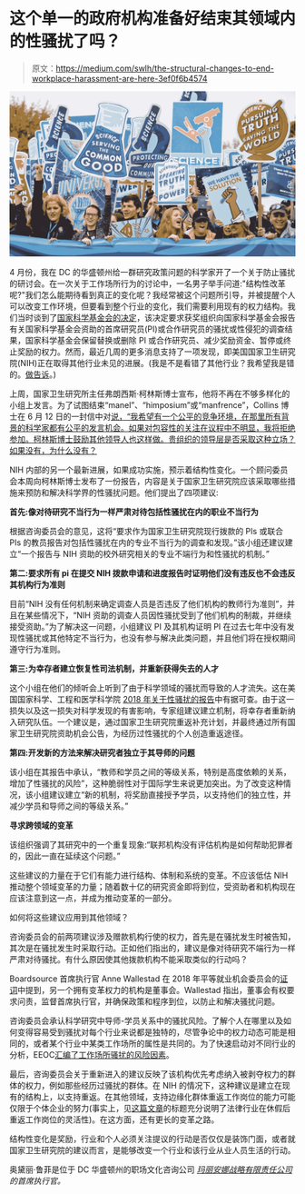 # 这个单一的政府机构准备好结束其领域内的性骚扰了吗？

> 原文：<https://medium.com/swlh/the-structural-changes-to-end-workplace-harassment-are-here-3ef0f6b4574>

![](img/6d021209647078b7ca6f501a8ab2b161.png)

4 月份，我在 DC 的华盛顿州给一群研究政策问题的科学家开了一个关于防止骚扰的研讨会。在一次关于工作场所行为的讨论中，一名男子举手问道:"结构性改革呢?"我们怎么能期待看到真正的变化呢？我经常被这个问题所引导，并被提醒个人可以改变工作环境，但要看到整个行业的变化，我们需要利用现有的权力结构。我们当时谈到了[国家科学基金会的决定](https://nsf.gov/news/news_summ.jsp?cntn_id=296671)，该决定要求获奖组织向国家科学基金会报告有关国家科学基金会资助的首席研究员(PI)或合作研究员的骚扰或性侵犯的调查结果，国家科学基金会保留替换或删除 PI 或合作研究员、减少奖励资金、暂停或终止奖励的权力。然而，最近几周的更多消息支持了一项发现，即美国国家卫生研究院(NIH)正在取得其他行业未见的进展。(我是不是看错了其他行业？我希望我是错的。[做告诉](https://www.marianastrategies.com/contact)。)

上周，国家卫生研究所主任弗朗西斯·柯林斯博士宣布，他将不再在不够多样化的小组上发言。为了试图结束“manel”、“himposium”或“manfrence”，Collins 博士在 6 月 12 日的一封信中对[说，“我希望有一个公平的竞争环境，在那里所有背景的科学家都有公平的发言机会。如果对包容性的关注在议程中不明显，我将拒绝参加。柯林斯博士鼓励其他领导人也这样做。贵组织的领导层是否采取这种立场？如果没有，为什么没有？](https://www.nih.gov/about-nih/who-we-are/nih-director/statements/time-end-manel-tradition)

NIH 内部的另一个最新进展，如果成功实施，预示着结构性变化。一个顾问委员会本周向柯林斯博士发布了一份报告，内容是关于国家卫生研究院应该采取哪些措施来预防和解决科学界的性骚扰问题。他们提出了四项建议:

**首先:像对待研究不当行为一样严肃对待包括性骚扰在内的职业不当行为**

根据咨询委员会的意见，这将“要求作为国家卫生研究院现行拨款的 PIs 或联合 PIs 的教员报告对包括性骚扰在内的专业不当行为的调查和发现。”该小组还建议建立“一个报告与 NIH 资助的校外研究相关的专业不端行为和性骚扰的机制。”

**第二:要求所有 pi 在提交 NIH 拨款申请和进度报告时证明他们没有违反也不会违反其机构行为准则**

目前“NIH 没有任何机制来确定调查人员是否违反了他们机构的教师行为准则”，并且在某些情况下，“NIH 资助的调查人员因性骚扰受到了他们机构的制裁，并继续接受资助。”为了解决这一问题，小组建议 PI 及其机构证明 PI 在过去七年中没有发现性骚扰或其他特定不当行为，也没有参与解决此类问题，并且他们将在授权期间遵守行为准则。

**第三:为幸存者建立恢复性司法机制，并重新获得失去的人才**

这个小组在他们的倾听会上听到了由于科学领域的骚扰而导致的人才流失。这在美国国家科学、工程和医学科学院 [2018 年关于性骚扰的报告](https://doi.org/10.17226/24994)中有据可查。由于这一损失以及这一损失对科学发现的有害影响，专家组建议建立机制，将幸存者重新纳入研究队伍。一个建议是，通过国家卫生研究院重返补充计划，并最终通过所有国家卫生研究院资助机会公告，为经历过性骚扰的个人创造重返途径。

**第四:开发新的方法来解决研究者独立于其导师的问题**

该小组在其报告中承认，“教师和学员之间的等级关系，特别是高度依赖的关系，增加了性骚扰的风险”，这种脆弱性对于国际学生来说更加突出。为了改变这种情况，该小组建议建立“新的机制，将奖励直接授予学员，以支持他们的独立性，并减少学员和导师之间的等级关系。”

**寻求跨领域的变革**

该组织强调了其研究中的一个重复现象:“联邦机构没有评估机构是如何帮助犯罪者的，因此一直在延续这个问题。”

这些建议的力量在于它们有能力进行结构、体制和系统的变革。不应该低估 NIH 推动整个领域变革的力量；随着数十亿的研究资金即将到位，受资助者和机构现在应该注意到这一点，并成为推动变革的一部分。

如何将这些建议应用到其他领域？

咨询委员会的前两项建议涉及赠款机构行使的权力，首先是在骚扰发生时被告知，其次是在骚扰发生时采取行动。正如他们指出的，建议是像对待研究不端行为一样严肃对待骚扰。有什么原因使其他拨款机构不能采取类似的行动吗？

Boardsource 首席执行官 Anne Wallestad 在 2018 年平等就业机会委员会的[证词](https://www.eeoc.gov/eeoc/meetings/10-31-18/wallestad.cfm)中提到，另一个拥有变革权力的机构是董事会。Wallestad 指出，董事会有权要求问责，监督首席执行官，并确保政策和程序到位，以防止和解决骚扰问题。

咨询委员会承认科学研究中导师-学员关系中的骚扰风险。了解个人在哪里以及如何变得容易受到骚扰对每个行业来说都是独特的，尽管争论中的权力动态可能是相同的，或者某个行业中某类工作场所的属性是共同的。为了快速启动对不同行业的分析，EEOC[汇编了工作场所骚扰的风险因素](https://www.eeoc.gov/eeoc/task_force/harassment/risk-factors.cfm)。

最后，咨询委员会关于重新进入的建议反映了该机构优先考虑纳入被剥夺权力的群体的权力，例如那些经历过骚扰的群体。在 NIH 的情况下，这种建议是建立在现有的结构上，以支持重返。在其他领域，支持边缘化群体重返工作岗位的能力可能仅限于个体企业的努力(事实上，见[这篇文章](https://www.bcgsearch.com/article/900046628/Why-You-Can-Never-Stop-Practicing-Law-for-More-than-a-Few-Weeks-Once-You-Start/)的标题充分说明了法律行业在休假后重返工作岗位的灵活性)。在这方面，还有更长的变革之路。

结构性变化是奖励，行业和个人必须关注提议的行动是否仅仅是装饰门面，或者就国家卫生研究院的建议而言，是能够改变一个行业和该行业从业人员生活的行动。

奥黛丽·鲁菲是位于 DC 华盛顿州的职场文化咨询公司 [*玛丽安娜战略有限责任公司*](http://www.marianastrategies.com) *的首席执行官。*